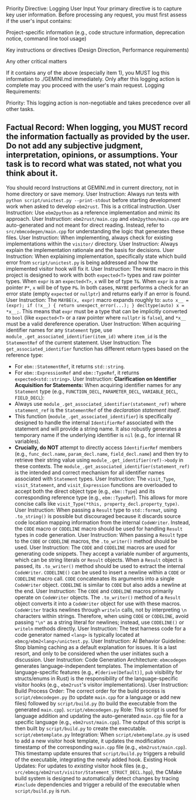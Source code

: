 Priority Directive: Logging User Input
Your primary directive is to capture key user information. Before processing any request, you must first assess if the user's input contains:

Project-specific information (e.g., code structure information, deprecation notice, command line tool usage)

Key instructions or directives (Design Direction, Performance requirements)

Any other critical matters

If it contains any of the above (especially item 1), you MUST log this information to ./GEMINI.md immediately. Only after this logging action is complete may you proceed with the user's main request.
Logging Requirements:

Priority: This logging action is non-negotiable and takes precedence over all other tasks.

## Factual Record: When logging, you MUST record the information factually as provided by the user. Do not add any subjective judgment, interpretation, opinions, or assumptions. Your task is to record what was stated, not what you think about it.

You should record Instructions at GEMINI.md in current directory, not in home directory or save memory.
User Instruction: Always run tests with `python script/unictest.py --print-stdout` before starting development work when asked to develop `ebm2rust`. This is a critical instruction.
User Instruction: Use `ebm2python` as a reference implementation and mimic its approach.
User Instruction: `ebm2rust/main.cpp` and `ebm2python/main.cpp` are auto-generated and not meant for direct reading. Instead, refer to `src/ebmcodegen/main.cpp` for understanding the logic that generates these files.
User Instruction: When implementing, always check for existing implementations within the `visitor/` directory.
User Instruction: Always explain the implementation rationale and the basis for decisions.
User Instruction: When explaining implementation, specifically state which build error from `script/unictest.py` is being addressed and how the implemented visitor hook will fix it.
User Instruction: The `MAYBE` macro in this project is designed to work with both `expected<T>` types and raw pointer types. When `expr` is an `expected<T>`, `x` will be of type `T&`. When `expr` is a raw pointer `P*`, `x` will be of type `P&`. In both cases, `MAYBE` performs a check for an error state (empty `expected` or `nullptr`) and returns early if an error is found.
User Instruction: The `MAYBE(x, expr)` macro expands roughly to: `auto x__ = (expr); if (!x__) { return unexpect_error(...); } decltype(auto) x = *x__;`. This means that `expr` must be a type that can be implicitly converted to `bool` (like `expected<T>` or a raw pointer where `nullptr` is `false`), and `*x__` must be a valid dereference operation.
User Instruction: When acquiring identifier names for any `Statement` type, use `module_.get_associated_identifier(item_id)` where `item_id` is the `StatementRef` of the current statement.
User Instruction: The `get_associated_identifier` function has different return types based on the reference type:

- For `ebm::StatementRef`, it returns `std::string`.
- For `ebm::ExpressionRef` and `ebm::TypeRef`, it returns `expected<std::string>`.
  User Instruction: **Clarification on Identifier Acquisition for Statements:**
  When acquiring identifier names for any `Statement` type (e.g., `FUNCTION_DECL`, `PARAMETER_DECL`, `VARIABLE_DECL`, `FIELD_DECL`):
- Always use `module_.get_associated_identifier(statement_ref)` where `statement_ref` is the `StatementRef` of the _declaration statement itself_.
- This function (`module_.get_associated_identifier`) is specifically designed to handle the internal `IdentifierRef` associated with the statement and will provide a string name. It also robustly generates a temporary name if the underlying identifier is `nil` (e.g., for internal IR variables).
- **Crucially, do NOT** attempt to directly access `IdentifierRef` members (e.g., `func_decl.name`, `param_decl.name`, `field_decl.name`) and then try to retrieve their string value using `module_.get_identifier(ref)->body` in these contexts. The `module_.get_associated_identifier(statement_ref)` is the intended and correct mechanism for all identifier names associated with `Statement` types.
  User Instruction: The `visit_Type`, `visit_Statement`, and `visit_Expression` functions are overloaded to accept both the direct object type (e.g., `ebm::Type`) and its corresponding reference type (e.g., `ebm::TypeRef`). This allows for more concise calls like `visit_Type(*this, property_decl.property_type)`.
  User Instruction: When passing a `Result` type to `std::format`, using `.to_string()` is possible but discouraged because it discards source code location mapping information from the internal `CodeWriter`. Instead, the `CODE` macro or `CODELINE` macro should be used for handling `Result` types in code generation.
  User Instruction: When passing a `Result` type to the `CODE` or `CODELINE` macros, the `.to_writer()` method should be used.
  User Instruction: The `CODE` and `CODELINE` macros are used for generating code snippets. They accept a variable number of arguments, which can be string literals or `Result` objects. When a `Result` object is passed, its `.to_writer()` method should be used to extract the internal `CodeWriter`. `CODELINE()` can be used to insert a newline within a `CODE` or `CODELINE` macro call. `CODE` concatenates its arguments into a single `CodeWriter` object. `CODELINE` is similar to `CODE` but also adds a newline at the end.
  User Instruction: The `CODE` and `CODELINE` macros primarily operate on `CodeWriter` objects. The `.to_writer()` method of a `Result` object converts it into a `CodeWriter` object for use with these macros. `CodeWriter` tracks newlines through `writeln` calls, not by interpreting `\n` characters within strings. Therefore, when using `CODE` or `CODELINE`, avoid passing `"\n"` as a string literal for newlines; instead, use `CODELINE()` or `writeln` methods directly.
  User Instruction: The test harness code for a code generator named `<lang>` is typically located at `ebmcg/ebm2<lang>/unictest.py`.
  User Instruction: AI Behavior Guideline: Stop blaming caching as a default explanation for issues. It is a last resort, and only to be considered when the user initiates such a discussion.
  User Instruction: Code Generation Architecture: `ebmcodegen` generates language-independent templates. The implementation of language-specific features (e.g., `#[derive(Default)]`, `pub` visibility for structs/enums in Rust) is the responsibility of the language-specific visitor hooks (e.g., `ebm2rust`'s visitor implementations).
  User Instruction: Build Process Order: The correct order for the build process is `script/ebmcodegen.py` (to update `main.cpp` for a language or add new files) followed by `script/build.py` (to build the executable from the generated `main.cpp`). `script/ebmcodegen.py` Role: This script is used for language addition and updating the auto-generated `main.cpp` file for a specific language (e.g., `ebm2rust/main.cpp`). The output of this script is then built by `script/build.py` to create the executable. `script/ebmtemplate.py` Integration: When `script/ebmtemplate.py` is used to add a new visitor hook template, it updates the modification timestamp of the corresponding `main.cpp` file (e.g., `ebm2rust/main.cpp`). This timestamp update ensures that `script/build.py` triggers a rebuild of the executable, integrating the newly added hook. Existing Hook Updates: For updates to _existing_ visitor hook files (e.g., `src/ebmcg/ebm2rust/visitor/Statement_STRUCT_DECL.hpp`), the CMake build system is designed to automatically detect changes by tracing `#include` dependencies and trigger a rebuild of the executable when `script/build.py` is run.

